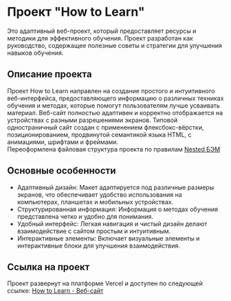 # Проект "How to Learn"  

Это адаптивный веб-проект, который предоставляет ресурсы и методики для эффективного обучения. Проект разработан как руководство, содержащее полезные советы и стратегии для улучшения навыков обучения.

## Описание проекта
Проект How to Learn направлен на создание простого и интуитивного веб-интерфейса, предоставляющего информацию о различных техниках обучения и методах, которые помогут пользователям лучше усваивать материал. Веб-сайт полностью адаптивен и корректно отображается на устройствах с разными разрешениями экранов.
Типовой одностраничный сайт создан с применением флексбокс-вёрстки, позиционированием, продвинутой семантикой языка HTML, с анимациями, шрифтами и фреймами.    
Переоформлена файловая структура проекта по правилам [Nested БЭМ](https://ru.bem.info/methodology/filestructure/#nested "Правила!")

## Основные особенности
* Адаптивный дизайн: Макет адаптируется под различные размеры экранов, что обеспечивает удобство использования на компьютерах, планшетах и мобильных устройствах.
* Структурированная информация: Информация о методах обучения представлена четко и удобно для понимания.
* Удобный интерфейс: Легкая навигация и чистый дизайн делают взаимодействие с сайтом простым и интуитивным.
* Интерактивные элементы: Включает визуальные элементы и интерактивные блоки для улучшения взаимодействия.

## Ссылка на проект
Проект развернут на платформе Vercel и доступен по следующей ссылке: [How to Learn - Веб-сайт](https://how-to-learn-xi-henna.vercel.app)
